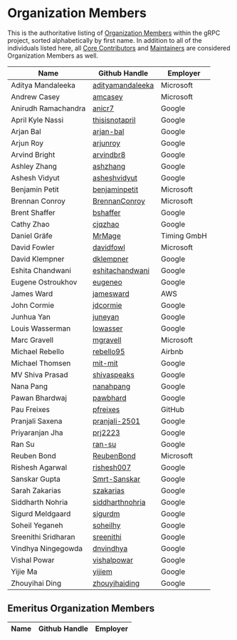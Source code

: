 # Organization Members

This is the authoritative listing of [Organization
Members](../contributor_ladder.md#organization-member) within the gRPC project,
sorted alphabetically by first name. In addition to all of the individuals
listed here, all [Core Contributors](core_contributors.md) and [Maintainers](maintainers.md)
are considered Organization Members as well.

| Name | Github Handle | Employer |
|--|--|--|
| Aditya Mandaleeka | [adityamandaleeka](https://github.com/adityamandaleeka) | Microsoft |
| Andrew Casey | [amcasey](https://github.com/amcasey) | Microsoft |
| Anirudh Ramachandra | [anicr7](https://github.com/anicr7) | Google |
| April Kyle Nassi | [thisisnotapril](https://github.com/thisisnotapril) | Google |
| Arjan Bal | [arjan-bal](https://github.com/arjan-bal) | Google |
| Arjun Roy | [arjunroy](https://github.com/arjunroy) | Google |
| Arvind Bright | [arvindbr8](https://github.com/arvindbr8) | Google |
| Ashley Zhang | [ashzhang](https://github.com/ashzhang) | Google |
| Ashesh Vidyut | [asheshvidyut](https://github.com/asheshvidyut) | Google |
| Benjamin Petit | [benjaminpetit](https://github.com/benjaminpetit) | Microsoft |
| Brennan Conroy | [BrennanConroy](https://github.com/BrennanConroy) | Microsoft |
| Brent Shaffer | [bshaffer](https://github.com/bshaffer) | Google |
| Cathy Zhao | [cjqzhao](https://github.com/cjqzhao) | Google |
| Daniel Gräfe | [MrMage](https://github.com/MrMage) | Timing GmbH |
| David Fowler | [davidfowl](https://github.com/davidfowl) | Microsoft |
| David Klempner | [dklempner](https://github.com/dklempner) | Google |
| Eshita Chandwani | [eshitachandwani](https://github.com/eshitachandwani) | Google |
| Eugene Ostroukhov | [eugeneo](https://github.com/eugeneo) | Google |
| James Ward | [jamesward](https://github.com/jamesward) | AWS |
| John Cormie | [jdcormie](https://github.com/jdcormie) | Google |
| Junhua Yan | [juneyan](https://github.com/juneyan) | Google |
| Louis Wasserman | [lowasser](https://github.com/lowasser) | Google |
| Marc Gravell | [mgravell](https://github.com/mgravell) | Microsoft |
| Michael Rebello | [rebello95](https://github.com/rebello95) | Airbnb |
| Michael Thomsen | [mit-mit](https://github.com/mit-mit) | Google |
| MV Shiva Prasad | [shivaspeaks](https://github.com/shivaspeaks) | Google |
| Nana Pang | [nanahpang](https://github.com/nanahpang) | Google |
| Pawan Bhardwaj | [pawbhard](https://github.com/pawbhard) | Google |
| Pau Freixes | [pfreixes](https://github.com/pfreixes) | GitHub |
| Pranjali Saxena | [pranjali-2501](https://github.com/pranjali-2501) | Google |
| Priyaranjan Jha | [prj2223](https://github.com/prj2223) | Google |
| Ran Su | [ran-su](https://github.com/ran-su) | Google |
| Reuben Bond | [ReubenBond](https://github.com/ReubenBond) | Microsoft |
| Rishesh Agarwal | [rishesh007](https://github.com/rishesh007) | Google |
| Sanskar Gupta | [Smrt-Sanskar](https://github.com/Smrt-Sanskar) | Google |
| Sarah Zakarias | [szakarias](https://github.com/szakarias) | Google |
| Siddharth Nohria | [siddharthnohria](https://github.com/siddharthnohria) | Google |
| Sigurd Meldgaard | [sigurdm](https://github.com/sigurdm) | Google |
| Soheil Yeganeh | [soheilhy](https://github.com/soheilhy) | Google |
| Sreenithi Sridharan | [sreenithi](https://github.com/sreenithi) | Google |
| Vindhya Ningegowda | [dnvindhya](https://github.com/dnvindhya) | Google |
| Vishal Powar | [vishalpowar](https://github.com/vishalpowar) | Google |
| Yijie Ma | [yijiem](https://github.com/yijiem) | Google |
| Zhouyihai Ding | [zhouyihaiding](https://github.com/zhouyihaiding) | Google |

## Emeritus Organization Members

| Name | Github Handle | Employer |
|--|--|--|
